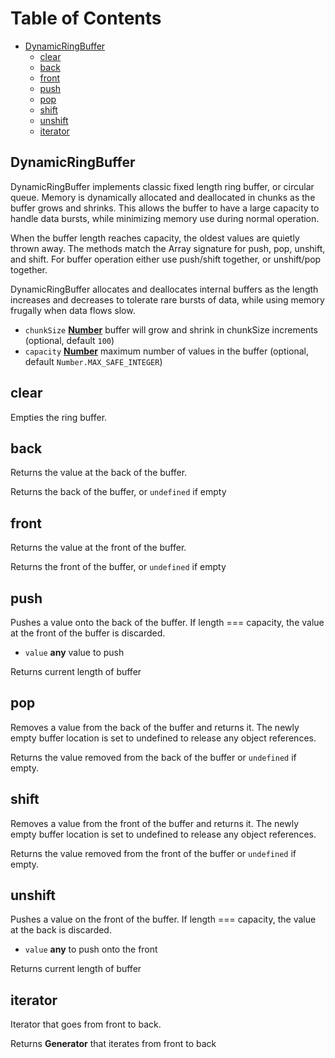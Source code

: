 # Table of Contents

* [DynamicRingBuffer](#dynamicringbuffer)
  * [clear](#clear)
  * [back](#back)
  * [front](#front)
  * [push](#push)
  * [pop](#pop)
  * [shift](#shift)
  * [unshift](#unshift)
  * [iterator](#iterator)

## DynamicRingBuffer

DynamicRingBuffer implements classic fixed length ring buffer, or circular queue.
Memory is dynamically allocated and deallocated in chunks as the buffer grows and
shrinks. This allows the buffer to have a large capacity to handle data bursts, while
minimizing memory use during normal operation.

When the buffer length reaches capacity, the oldest values are quietly thrown away.
The methods match the Array signature for push, pop, unshift, and shift. For buffer
operation either use push/shift together, or unshift/pop together.

DynamicRingBuffer allocates and deallocates internal buffers as the length increases
and decreases to tolerate rare bursts of data, while using memory frugally when data
flows slow.

* `chunkSize` **[Number][11]** buffer will grow and shrink in chunkSize increments (optional, default `100`)
* `capacity` **[Number][11]** maximum number of values in the buffer (optional, default `Number.MAX_SAFE_INTEGER`)

## clear

Empties the ring buffer.

## back

Returns the value at the back of the buffer.

Returns the back of the buffer, or `undefined` if empty

## front

Returns the value at the front of the buffer.

Returns the front of the buffer, or `undefined` if empty

## push

Pushes a value onto the back of the buffer. If length === capacity,
the value at the front of the buffer is discarded.

* `value` **any** value to push

Returns current length of buffer

## pop

Removes a value from the back of the buffer and returns it. The
newly empty buffer location is set to undefined to release any
object references.

Returns the value removed from the back of the buffer
or `undefined` if empty.

## shift

Removes a value from the front of the buffer and returns it. The
newly empty buffer location is set to undefined to release any
object references.

Returns the value removed from the front of the buffer
or `undefined` if empty.

## unshift

Pushes a value on the front of the buffer. If length === capacity,
the value at the back is discarded.

* `value` **any** to push onto the front

Returns current length of buffer

## iterator

Iterator that goes from front to back.

Returns **Generator** that iterates from front to back

[11]: https://developer.mozilla.org/docs/Web/JavaScript/Reference/Global_Objects/Number
